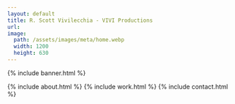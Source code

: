 ```yaml
---
layout: default
title: R. Scott Vivilecchia - VIVI Productions
url:
image:
  path: /assets/images/meta/home.webp
  width: 1200
  height: 630
---
```


{% include banner.html %}

<div class="container">
	<div class="row">
		<div class="content-box col-10 offset-1 col-md-8 offset-md-2">
			{% include about.html %}
			{% include work.html %}
			{% include contact.html %}
		</div>
	</div>
</div>
